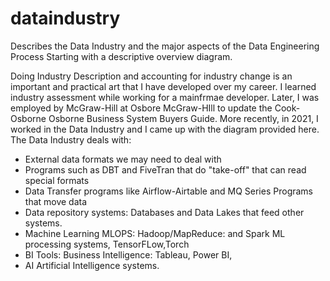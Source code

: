 # dataindustry
Describes the Data Industry and the major aspects of the Data Engineering Process
Starting with a descriptive overview diagram. 

Doing Industry Description and accounting for industry change is an important and practical art that I have developed over my career.  I learned industry assessment while working for a mainfrmae developer. Later, I was employed by McGraw-Hill at Osbore McGraw-HIll to update the Cook-Osborne Osborne Business System Buyers Guide. More recently, in 2021, I worked in the Data Industry and I came up with the diagram provided here.  The Data Industry deals with:
- External data formats we may need to deal with
- Programs such as DBT and FiveTran that do "take-off" that can read special formats
- Data Transfer programs like Airflow-Airtable and MQ Series Programs that move data
- Data repository systems: Databases and Data Lakes that feed other systems.
- Machine Learning MLOPS:   Hadoop/MapReduce: and Spark ML processing systems, TensorFLow,Torch
- BI Tools: Business Intelligence: Tableau, Power BI,
- AI Artificial Intelligence systems.  
